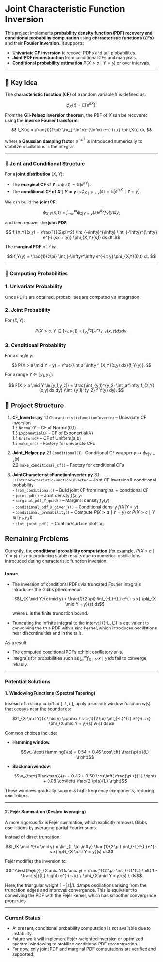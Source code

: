 # Joint Characteristic Function Inversion

This project implements **probability density function (PDF) recovery and conditional probability computation** using **characteristic functions (CFs)** and their **Fourier inversion**. It supports:
- **Univariate CF inversion** to recover PDFs and tail probabilities.
- **Joint PDF reconstruction** from conditional CFs and marginals.
- **Conditional probability estimation** $P(X > a \mid Y=y)$ or over intervals.

---

## 🔑 Key Idea

The **characteristic function (CF)** of a random variable $X$ is defined as:

$$
\phi_X(t) = \mathbb{E}\left[ e^{i t X} \right].
$$

From the **Gil-Pelaez inversion theorem**, the PDF of $X$ can be recovered using the **inverse Fourier transform**:

$$
f_X(x) = \frac{1}{2\pi} \int_{-\infty}^{\infty} e^{-i t x}    \phi_X(t)    dt,
$$

where a **Gaussian damping factor** $e^{-\alpha t^2}$ is introduced numerically to stabilize oscillations in the integral.

---

### 📌 Joint and Conditional Structure

For a **joint distribution** $(X,Y)$:

- The **marginal CF of $Y$** is $\phi_Y(t) = \mathbb{E}[e^{i t Y}]$.
- The **conditional CF of $X \mid Y=y$** is $\phi_{X \mid Y=y}(s) = \mathbb{E}[e^{i s X} \mid Y=y]$.

We can build the **joint CF**:

$$
\phi_{X,Y}(s,t) = \int_{-\infty}^\infty \phi_{X|Y=y}(s)    e^{i t y}    f_Y(y)    dy,
$$

and then recover the **joint PDF**:

$$
f_{X,Y}(x,y) = \frac{1}{(2\pi)^2} \int_{-\infty}^{\infty} \int_{-\infty}^{\infty} 
e^{-i (sx + ty)}    \phi_{X,Y}(s,t)    ds    dt.
$$

The **marginal PDF** of $Y$ is:

$$
f_Y(y) = \frac{1}{2\pi} \int_{-\infty}^\infty e^{-i t y}    \phi_{X,Y}(0,t)    dt.
$$


---

### 🎯 Computing Probabilities

### 1. Univariate Probability

Once PDFs are obtained, probabilities are computed via integration.

### 2. Joint Probability

For $(X,Y)$:

$$
P(X > a, \; Y \in [y_1, y_2]) 
= \int_{y_1}^{y_2} \int_a^\infty f_{X,Y}(x,y)    dx    dy.
$$

### 3. Conditional Probability

For a single $y$:

$$
P(X > a \mid Y = y) = \frac{\int_a^\infty f_{X,Y}(x,y)    dx}{f_Y(y)}.
$$

For a range $Y \in [y_1, y_2]$:

$$
P(X > a \mid Y \in [y_1,y_2]) 
= \frac{\int_{y_1}^{y_2} \int_a^\infty f_{X,Y}(x,y)    dx    dy}
       {\int_{y_1}^{y_2} f_Y(y)    dy}.
$$


## 📂 Project Structure

1. **CF_Inverter.py**
    1.1 `CharacteristicFunctionInverter` – Univariate CF inversion  
    1.2 `NormalCF` – CF of Normal(0,1)  
    1.3 `ExponentialCF` – CF of Exponential($\lambda$)  
    1.4 `UniformCF` – CF of Uniform(a,b)  
    1.5 `make_cf()` – Factory for univariate CFs  

2. **Joint_Helper.py**
    2.1 `ConditionalCF` – Conditional CF wrapper $y \mapsto \phi_{X|Y=y}(s)$  
    2.2 `make_conditional_cf()` – Factory for conditional CFs  

3. **JointCharacteristicFunctionInverter.py**
    3.1 `JointCharacteristicFunctionInverter` – Joint CF inversion & conditional probability  
        - `from_conditional()` – Build joint CF from marginal + conditional CF  
        - `joint_pdf()` – Joint density $f(x,y)$  
        - `marginal_pdf_Y_quad()` – Marginal density $f_Y(y)$  
        - `conditional_pdf_X_given_Y()` – Conditional density $f(X|Y=y)$  
        - `conditional_probability()` – Compute $P(X > a \mid Y=y)$ or $P(X > a \mid Y \in [y_1,y_2])$  
        - `plot_joint_pdf()` – Contour/surface plotting

## Remaining Problems

Currently, the **conditional probability computation** (for example, $P(X > a \mid Y=y)$ ) is not producing stable results due to numerical oscillations introduced during characteristic function inversion.

### Issue
- The inversion of conditional PDFs via truncated Fourier integrals introduces the Gibbs phenomenon:

  $$f_{X \mid Y}(x \mid y) = \frac{1}{2 \pi} \int_{-L}^{L} e^{-i s x} \phi_{X \mid Y = y}(s) ds$$

  where $L$ is the finite truncation bound.

- Truncating the infinite integral to the interval \([-L, L]\) is equivalent to convolving the true PDF with a sinc kernel, which introduces oscillations near discontinuities and in the tails.

As a result:
- The computed conditional PDFs exhibit oscillatory tails.
- Integrals for probabilities such as $\int_{a}^{\infty} f_{X \mid Y}(x \mid y) dx$ fail to converge reliably.

---

### Potential Solutions

#### 1. Windowing Functions (Spectral Tapering)
Instead of a sharp cutoff at $[-L, L]$, apply a smooth window function $w(s)$ that decays near the boundaries:

$$f_{X \mid Y}(x \mid y) \approx \frac{1}{2 \pi} \int_{-L}^{L} e^{-i s x}    \phi_{X \mid Y = y}(s)    w(s)    ds$$

Common choices include:
- **Hamming window**:

  $$w_{\text{Hamming}}(s) = 0.54 + 0.46 \cos\left( \frac{\pi s}{L} \right)$$

- **Blackman window**:

  $$w_{\text{Blackman}}(s) = 0.42 + 0.50 \cos\left( \frac{\pi s}{L} \right) + 0.08 \cos\left( \frac{2 \pi s}{L} \right)$$

These windows gradually suppress high-frequency components, reducing oscillations.

---

#### 2. Fejér Summation (Cesàro Averaging)
A more rigorous fix is Fejér summation, which explicitly removes Gibbs oscillations by averaging partial Fourier sums.

Instead of direct truncation:

$$f_{X \mid Y}(x \mid y) = \lim_{L \to \infty} \frac{1}{2 \pi} \int_{-L}^{L} e^{-i s x}    \phi_{X \mid Y = y}(s) ds$$

Fejér modifies the inversion to:

$$f^{\text{Fejér}}_{X \mid Y}(x \mid y) = \frac{1}{2 \pi} \int_{-L}^{L} \left( 1 - \frac{|s|}{L} \right) e^{-i s x} \, \phi_{X \mid Y = y}(s) \, ds$$

Here, the triangular weight $1 - |s|/L$ damps oscillations arising from the truncation edges and improves convergence. This is equivalent to convolving the PDF with the Fejér kernel, which has smoother convergence properties.

---

### Current Status
- At present, conditional probability computation is not available due to instability.
- Future work will implement Fejér-weighted inversion or optimized spectral windowing to stabilize conditional PDF reconstruction.
- For now, only joint PDF and marginal PDF computations are verified and supported.

